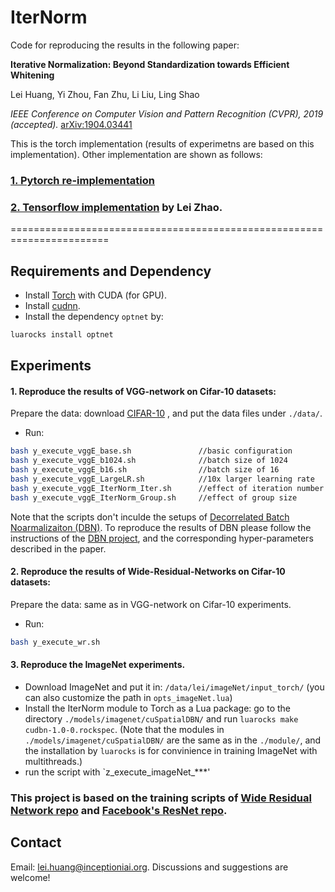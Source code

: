 # IterNorm

Code for reproducing the results in the following paper:

**Iterative Normalization: Beyond Standardization towards Efficient Whitening** 

Lei Huang, Yi Zhou, Fan Zhu, Li Liu, Ling Shao

*IEEE Conference on Computer Vision and Pattern Recognition (CVPR), 2019 (accepted).*
[arXiv:1904.03441](https://arxiv.org/abs/1904.03441)


This is the torch implementation (results of experimetns are based on this implementation). Other implementation are shown as follows: 

### [1. Pytorch re-implementation](https://github.com/huangleiBuaa/IterNorm-pytorch)
### [2. Tensorflow implementation](https://github.com/bhneo/decorrelated_bn) by Lei Zhao. 
=======================================================================

## Requirements and Dependency
* Install [Torch](http://torch.ch) with CUDA (for GPU).
* Install [cudnn](http://torch.ch).
* Install the dependency `optnet` by:
```Bash
luarocks install optnet
 ```
 
 ## Experiments
 
 #### 1.  Reproduce the results of VGG-network on Cifar-10 datasets:
 Prepare the data:  download [CIFAR-10](https://yadi.sk/d/eFmOduZyxaBrT) , and put the data files under `./data/`.
 * Run: 
```Bash
bash y_execute_vggE_base.sh               //basic configuration
bash y_execute_vggE_b1024.sh              //batch size of 1024
bash y_execute_vggE_b16.sh                //batch size of 16
bash y_execute_vggE_LargeLR.sh            //10x larger learning rate
bash y_execute_vggE_IterNorm_Iter.sh      //effect of iteration number
bash y_execute_vggE_IterNorm_Group.sh     //effect of group size
```
Note that the scripts don't inculde the setups of [Decorrelated Batch Noarmalizaiton (DBN)](https://arxiv.org/abs/1804.08450). To reproduce the results of DBN please follow the instructions of the [DBN project](https://github.com/princeton-vl/DecorrelatedBN), and the corresponding hyper-parameters described in the paper. 


#### 2.  Reproduce the results of Wide-Residual-Networks on Cifar-10 datasets:
 Prepare the data: same as in VGG-network on Cifar-10 experiments.
  * Run: 
```Bash
bash y_execute_wr.sh               
```

#### 3. Reproduce the ImageNet experiments. 
 *  Download ImageNet and put it in: `/data/lei/imageNet/input_torch/` (you can also customize the path in `opts_imageNet.lua`)
 *  Install the IterNorm module to Torch as a Lua package: go to the directory `./models/imagenet/cuSpatialDBN/` and run  `luarocks make cudbn-1.0-0.rockspec`. (Note that the modules in `./models/imagenet/cuSpatialDBN/` are the same as in the `./module/`, and the installation by `luarocks` is for convinience in  training ImageNet with multithreads.)
 *  run the script with `z_execute_imageNet_***'
 
 ### This project is based on the training scripts of [Wide Residual Network repo](https://github.com/szagoruyko/wide-residual-networks) and  [Facebook's ResNet repo](https://github.com/facebook/fb.resnet.torch).
 
 ## Contact
Email: lei.huang@inceptioniai.org. Discussions and suggestions are welcome!
